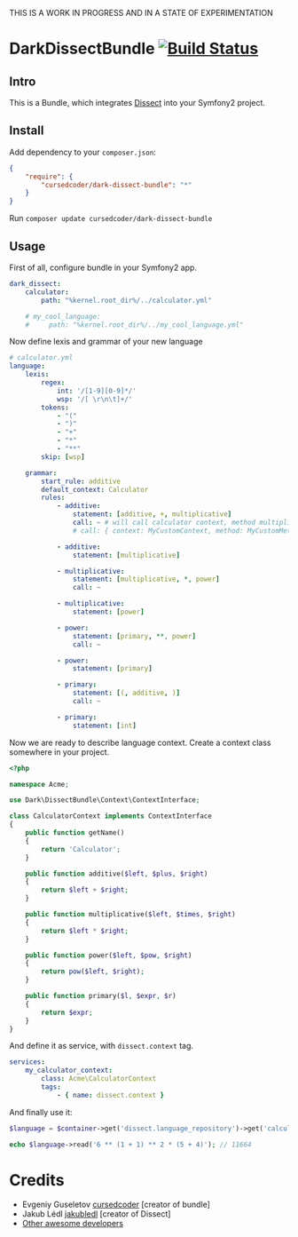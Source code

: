 THIS IS A WORK IN PROGRESS AND IN A STATE OF EXPERIMENTATION

DarkDissectBundle [![Build Status](https://travis-ci.org/cursedcoder/DarkDissectBundle.png?branch=master)](https://travis-ci.org/cursedcoder/DarkDissectBundle)
=================

Intro
-----
This is a Bundle, which integrates [Dissect](http://github.com/jakubledl/dissect) into your Symfony2 project.

Install
-------

Add dependency to your ``composer.json``:

```json
{
    "require": {
        "cursedcoder/dark-dissect-bundle": "*"
    }
}
```

Run ``composer update cursedcoder/dark-dissect-bundle``

Usage
-----
First of all, configure bundle in your Symfony2 app.

```yaml
dark_dissect:
    calculator:
        path: "%kernel.root_dir%/../calculator.yml"

    # my_cool_language:
    #     path: "%kernel.root_dir%/../my_cool_language.yml"
```

Now define lexis and grammar of your new language

```yaml
# calculator.yml
language:
    lexis:
        regex:
            int: '/[1-9][0-9]*/'
            wsp: '/[ \r\n\t]+/'
        tokens:
            - "("
            - ")"
            - "+"
            - "*"
            - "**"
        skip: [wsp]

    grammar:
        start_rule: additive
        default_context: Calculator
        rules:
            - additive:
                statement: [additive, +, multiplicative]
                call: ~ # will call calculator context, method multiplicative by default
                # call: { context: MyCustomContext, method: MyCustomMethod }

            - additive:
                statement: [multiplicative]

            - multiplicative:
                statement: [multiplicative, *, power]
                call: ~

            - multiplicative:
                statement: [power]

            - power:
                statement: [primary, **, power]
                call: ~

            - power:
                statement: [primary]

            - primary:
                statement: [(, additive, )]
                call: ~

            - primary:
                statement: [int]
```

Now we are ready to describe language context.
Create a context class somewhere in your project.

```php
<?php

namespace Acme;

use Dark\DissectBundle\Context\ContextInterface;

class CalculatorContext implements ContextInterface
{
    public function getName()
    {
        return 'Calculator';
    }

    public function additive($left, $plus, $right)
    {
        return $left + $right;
    }

    public function multiplicative($left, $times, $right)
    {
        return $left * $right;
    }

    public function power($left, $pow, $right)
    {
        return pow($left, $right);
    }

    public function primary($l, $expr, $r)
    {
        return $expr;
    }
}
```

And define it as service, with ``dissect.context`` tag.

```yaml
services:
    my_calculator_context:
        class: Acme\CalculatorContext
        tags:
            - { name: dissect.context }
```

And finally use it:

```php
$language = $container->get('dissect.language_repository')->get('calculator');

echo $language->read('6 ** (1 + 1) ** 2 * (5 + 4)'); // 11664
```

Credits
=======
* Evgeniy Guseletov [cursedcoder](http://github.com/cursedcoder) [creator of bundle]
* Jakub Lédl [jakubledl](http://github.com/jakubledl) [creator of Dissect]
* [Other awesome developers](http://github.com/cursedcoder/DarkDissectBundle/contributors)

